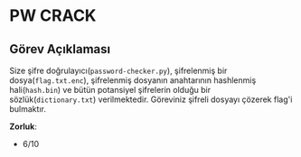 # PW CRACK

## Görev Açıklaması

Size şifre doğrulayıcı(`password-checker.py`), şifrelenmiş bir dosya(`flag.txt.enc`), şifrelenmiş dosyanın anahtarının hashlenmiş hali(`hash.bin`) ve bütün potansiyel şifrelerin olduğu bir sözlük(`dictionary.txt`) verilmektedir. Göreviniz şifreli dosyayı çözerek flag'i bulmaktır.


**Zorluk**:
- 6/10

